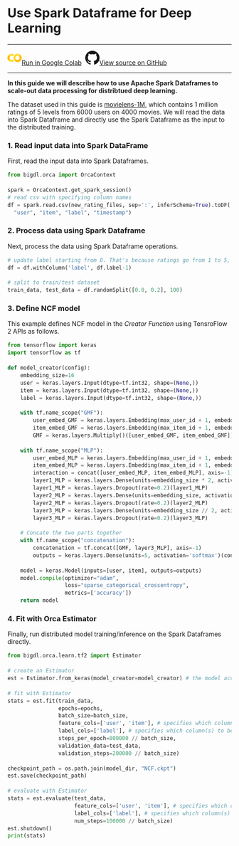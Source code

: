 # Use Spark Dataframe for Deep Learning

---

![](../../../image/colab_logo_32px.png)[Run in Google Colab](https://colab.research.google.com/github/intel-analytics/BigDL/blob/branch-2.0/python/orca/colab-notebook/quickstart/ncf_dataframe.ipynb) &nbsp;![](../../../image/GitHub-Mark-32px.png)[View source on GitHub](https://github.com/intel-analytics/BigDL/blob/branch-2.0/python/orca/colab-notebook/quickstart/ncf_dataframe.ipynb)

---

**In this guide we will describe how to use Apache Spark Dataframes to scale-out data processing for distribtued deep learning.**

The dataset used in this guide is [movielens-1M](https://grouplens.org/datasets/movielens/1m/), which contains 1 million ratings of 5 levels from 6000 users on 4000 movies. We will read the data into Spark Dataframe and directly use the Spark Dataframe as the input to the distributed training.

### **1. Read input data into Spark DataFrame**

First, read the input data into Spark Dataframes.

```python
from bigdl.orca import OrcaContext

spark = OrcaContext.get_spark_session()
# read csv with specifying column names
df = spark.read.csv(new_rating_files, sep=':', inferSchema=True).toDF(
  "user", "item", "label", "timestamp")
```

### **2. Process data using Spark Dataframe**

Next, process the data using Spark Dataframe operations.

```python
# update label starting from 0. That's because ratings go from 1 to 5, while the matrix column index goes from 0 to 4
df = df.withColumn('label', df.label-1)

# split to train/test dataset
train_data, test_data = df.randomSplit([0.8, 0.2], 100)
```

### **3. Define NCF model**

This example defines NCF model in the _Creator Function_ using TensroFlow 2 APIs as follows.

```python
from tensorflow import keras
import tensorflow as tf

def model_creator(config):
    embedding_size=16
    user = keras.layers.Input(dtype=tf.int32, shape=(None,))
    item = keras.layers.Input(dtype=tf.int32, shape=(None,))
    label = keras.layers.Input(dtype=tf.int32, shape=(None,))

    with tf.name_scope("GMF"):
        user_embed_GMF = keras.layers.Embedding(max_user_id + 1, embedding_size)(user)
        item_embed_GMF = keras.layers.Embedding(max_item_id + 1, embedding_size)(item)
        GMF = keras.layers.Multiply()([user_embed_GMF, item_embed_GMF])

    with tf.name_scope("MLP"):
        user_embed_MLP = keras.layers.Embedding(max_user_id + 1, embedding_size)(user)
        item_embed_MLP = keras.layers.Embedding(max_item_id + 1, embedding_size)(item)
        interaction = concat([user_embed_MLP, item_embed_MLP], axis=-1)
        layer1_MLP = keras.layers.Dense(units=embedding_size * 2, activation='relu')(interaction)
        layer1_MLP = keras.layers.Dropout(rate=0.2)(layer1_MLP)
        layer2_MLP = keras.layers.Dense(units=embedding_size, activation='relu')(layer1_MLP)
        layer2_MLP = keras.layers.Dropout(rate=0.2)(layer2_MLP)
        layer3_MLP = keras.layers.Dense(units=embedding_size // 2, activation='relu')(layer2_MLP)
        layer3_MLP = keras.layers.Dropout(rate=0.2)(layer3_MLP)

    # Concate the two parts together
    with tf.name_scope("concatenation"):
        concatenation = tf.concat([GMF, layer3_MLP], axis=-1)
        outputs = keras.layers.Dense(units=5, activation='softmax')(concatenation)

    model = keras.Model(inputs=[user, item], outputs=outputs)
    model.compile(optimizer="adam",
                  loss="sparse_categorical_crossentropy",
                  metrics=['accuracy'])
    return model
```

### **4. Fit with Orca Estimator**

Finally, run distributed model training/inference on the Spark Dataframes directly.

```python
from bigdl.orca.learn.tf2 import Estimator

# create an Estimator
est = Estimator.from_keras(model_creator=model_creator) # the model accept two inputs and one label

# fit with Estimator
stats = est.fit(train_data,
                epochs=epochs,
                batch_size=batch_size,
                feature_cols=['user', 'item'], # specifies which column(s) to be used as inputs
                label_cols=['label'], # specifies which column(s) to be used as labels
                steps_per_epoch=800000 // batch_size,
                validation_data=test_data,
                validation_steps=200000 // batch_size)

checkpoint_path = os.path.join(model_dir, "NCF.ckpt")
est.save(checkpoint_path)

# evaluate with Estimator
stats = est.evaluate(test_data,
                     feature_cols=['user', 'item'], # specifies which column(s) to be used as inputs
                     label_cols=['label'], # specifies which column(s) to be used as labels
                     num_steps=100000 // batch_size)
est.shutdown()
print(stats)
```

